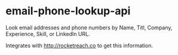 # email-phone-lookup-api
Look email addresses and phone numbers by Name, Titl, Company, Experience, Skill, or LinkedIn URL.

Integrates with http://rocketreach.co to get this information.
